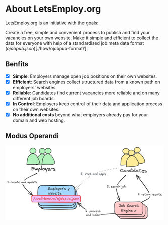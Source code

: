 # About LetsEmploy.org

LetsEmploy.org is an initiative with the goals:

Create a free, simple and convenient process to publish and find your vacancies on your own website. Make it simple and efficient to collect the data for everyone with help of a standardised job meta data format (_ojobpub.json_)[./how/ojobpub-format/].

## Benfits

- [x] **Simple**: Employers manage open job positions on their own websites.
- [x] **Efficient**: Search engines collect structured data from a known path on employers' websites.
- [x] **Reliable**: Candidates find current vacancies more reliable and on many different job boards.
- [x] **In Control**: Employers keep control of their data and application process on their own websites.
- [x] **No additional costs** beyond what employers already pay for your domain and web hosting.

## Modus Operandi

![](static/nutshell.png)
